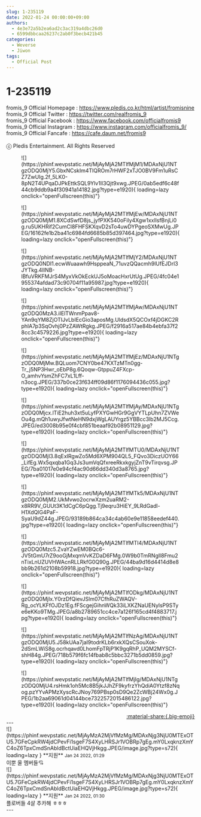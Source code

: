 ```yaml
---
slug: 1-235119
date: 2022-01-24 00:00:00+09:00
authors:
  - 4e3e72a5b2ea6ad2c3ac319a4dbc26d0
  - 6599dbbcaa26237c2ab0f3becb421b45
categories:
  - Weverse
  - Jiwon
tags:
  - Official Post
---
```


# 1-235119

<div class="post-container" markdown="1">
<div class="content-container md-sidebar__scrollwrap" markdown="1">

fromis_9 Official Homepage : <a href="https://www.pledis.co.kr/html/artist/fromisnine">https://www.pledis.co.kr/html/artist/fromisnine</a><br>fromis_9 Official Twitter : <a href="https://twitter.com/realfromis_9">https://twitter.com/realfromis_9</a><br>fromis_9 Official Facebook : <a href="https://www.facebook.com/officialfromis9">https://www.facebook.com/officialfromis9</a><br>fromis_9 Official Instagram : <a href="https://www.instagram.com/officialfromis_9/">https://www.instagram.com/officialfromis_9/</a><br>fromis_9 Official Fancafe : <a href="https://cafe.daum.net/fromis9">https://cafe.daum.net/fromis9</a><br><br>ⓒ Pledis Entertainment. All Rights Reserved
<figure markdown="1">
![](https://phinf.wevpstatic.net/MjAyMjA2MTlfMjM1/MDAxNjU1NTgzODQ0MjY5.GbxNCskIm4TlQROm7rHWF2xTJO0BV9Fm1uRsCZ7ZwUIg.2f_5LK0-8pN2T4UPqaDJPkEttkSQL9Ylv1Il3Qjt9xwg.JPEG/0ab5edf6c48f44cb9ddb9a4f30941a14182.jpg?type=e1920){ loading=lazy onclick="openFullscreen(this)"}
</figure>
<figure markdown="1">
![](https://phinf.wevpstatic.net/MjAyMjA2MTlfMjEw/MDAxNjU1NTgzODQ0MjM1.8XCdSwfD8js_jyfPXK540oFily4Xgw1xxllsfBnjLi0g.ru5UKHRif2CumCl8FHFSKXqvD2sTo4uwDYPgeoSXMwUg.JPEG/16162fe1b2ba41c6984fd6685b85d397464.jpg?type=e1920){ loading=lazy onclick="openFullscreen(this)"}
</figure>
<figure markdown="1">
![](https://phinf.wevpstatic.net/MjAyMjA2MTlfMjY2/MDAxNjU1NTgzODQ0NDI1.ecwWuaawh9HsppeaN_71uvzQQacmh9lUfEJDrl3JYTkg.4IINB-lBfuVRKFMJrS4MyxVkOkEckUJ5oMoacHxrUtUg.JPEG/4fc04e1955374afdad73c90704f11a95987.jpg?type=e1920){ loading=lazy onclick="openFullscreen(this)"}
</figure>
<figure markdown="1">
![](https://phinf.wevpstatic.net/MjAyMjA2MTlfMjAw/MDAxNjU1NTgzODQ0MzA3.iIElTWnmPpav8-YAn9qYM8ZjOTIJvLbIEcGio3aposMg.UldsdX5QCOxf4jDGKC2RphlA7p3SqOvhj0PzZAWtRgkg.JPEG/f2916a517ae84b4ebfa37f28cc3c4579226.jpg?type=e1920){ loading=lazy onclick="openFullscreen(this)"}
</figure>
<figure markdown="1">
![](https://phinf.wevpstatic.net/MjAyMjA2MTlfMjEz/MDAxNjU1NTgzODQ0MjMw.BQLuom7CNY0be47KXTzMTn0gg-Tr_j5NP3Hwr_oEbP8g.6Qoqw-GtppuZ4FXcp-O_amhvYsmZhFC7xL1Lff-n3ocg.JPEG/337b0ce23f634ff09d86f1176094436c055.jpg?type=e1920){ loading=lazy onclick="openFullscreen(this)"}
</figure>
<figure markdown="1">
![](https://phinf.wevpstatic.net/MjAyMjA2MTlfMjAy/MDAxNjU1NTgzODQ0Mjcx.lTiE2huh3xt5uLyfPXYGwHGr9GgVYTLpUhn7ZVWeOu4g.mQh1uwyJfwtNeHN9dxjWgLAUYrgz5YBBcc3lb2MJ5Ccg.JPEG/ed3008b95e0f4cbf851beaaf92b08951129.jpg?type=e1920){ loading=lazy onclick="openFullscreen(this)"}
</figure>
<figure markdown="1">
![](https://phinf.wevpstatic.net/MjAyMjA2MTlfMTU0/MDAxNjU1NTgzODQ0MjI3.8qExIRgwZo5Md6XPM904QL5_FQvo3DiczUOY66_LifEg.Wx5qxqba1Gq3Js3umVqQfxreeRkxkgyjZnT9vTirqvsg.JPEG/7ba01017e0e94cf4ac90d66dd340d3a8765.jpg?type=e1920){ loading=lazy onclick="openFullscreen(this)"}
</figure>
<figure markdown="1">
![](https://phinf.wevpstatic.net/MjAyMjA2MTlfMTk5/MDAxNjU1NTgzODQ0MjM2.UkMvwo2ocrwXzm2uaRM2-x8RR9V_GUUt3K1dCgC6pQgg.Tj9eqru3HiEY_9LRdGadl-H1XdQlG4PaF-SyaU9dZ44g.JPEG/93189b864ca34c4ab60e9e11858eedef440.jpg?type=e1920){ loading=lazy onclick="openFullscreen(this)"}
</figure>
<figure markdown="1">
![](https://phinf.wevpstatic.net/MjAyMjA2MTlfMTI4/MDAxNjU1NTgzODQ0Mzc5.ZvaYZwEM0BQc6-JV5tGmU7rZ9ooGjMxqmVvKZDaD6FMg.0W9b0TmRNgll8Fmu2nTixLnUZUVHWAcnRLLRkfG0Q90g.JPEG/44ba9d16d4414d8e8bb9b261d2108b59918.jpg?type=e1920){ loading=lazy onclick="openFullscreen(this)"}
</figure>
<figure markdown="1">
![](https://phinf.wevpstatic.net/MjAyMjA2MTlfODkg/MDAxNjU1NTgzODQ0MjIx.Y0rzDfQievJSlm07CfhRuZWAQV-Rg_ocYLKFfOJDz1Eg.fFScgejGihnWQk33iLXKZNaUENylsP9STye6eKKo9TMg.JPEG/a8b2789651cc4ce7a126f165cd4f4883717.jpg?type=e1920){ loading=lazy onclick="openFullscreen(this)"}
</figure>
<figure markdown="1">
![](https://phinf.wevpstatic.net/MjAyMjA2MTlfNzAg/MDAxNjU1NTgzODQ0MjU5.J58kUAa7jaI9todrKLb6rxkXQsCSouXok-2dSmLWiS8g.ocrhqavd0LhomFpTRjP1K9gqRhP_UQM2MYSCf-shH84g.JPEG/718b579f6fc14fbab8c5bbc3271b5dd0859.jpg?type=e1920){ loading=lazy onclick="openFullscreen(this)"}
</figure>
<figure markdown="1">
![](https://phinf.wevpstatic.net/MjAyMjA2MTlfMjIg/MDAxNjU1NTgzODQ0MjU4.rsHmk1oh5Mc8B5jkJJhZF9kyfrzYhQdiA0Ytzf8zNqog.pzYYvAPMzXyscRcJNoy769PBsp0sD9Qe2ZcWBj24Wx0g.JPEG/1b2aa69061d04144bce7322572015486122.jpg?type=e1920){ loading=lazy onclick="openFullscreen(this)"}
</figure>
</div>
</div>

<div style="text-align: right;" markdown="1">
<a href="https://weverse.io/fromis9/media/1-235119" style="text-align: right;">:material-share:{.big-emoji}</a>
</div>
---

<div class="comments-container md-sidebar__scrollwrap" markdown="1">
<div class="comment" markdown="1">
<div class='id-container' markdown="1">
![](https://phinf.wevpstatic.net/MjAyMzA2MjVfMzMg/MDAxNjg3NjU0MTExOTU5.7GFeCpkRW4jdCPevFi1sgeF7S4XyLHRSJr1VOBRp7gEg.mY0LxqknzXmYC4oZ6TpxCmdSnAbldBctUiaEHQVjHkgg.JPEG/image.jpg?type=s72){ loading=lazy }
**<span class="artist">지원</span>** <small>Jan 24 2022, 01:29</small><br>
</div>
<div class='comment-body' markdown="1">
이뿐 울 멤버들💘
</div>
</div>
<div class="comment" markdown="1">
<div class='id-container' markdown="1">
![](https://phinf.wevpstatic.net/MjAyMzA2MjVfMzMg/MDAxNjg3NjU0MTExOTU5.7GFeCpkRW4jdCPevFi1sgeF7S4XyLHRSJr1VOBRp7gEg.mY0LxqknzXmYC4oZ6TpxCmdSnAbldBctUiaEHQVjHkgg.JPEG/image.jpg?type=s72){ loading=lazy }
**<span class="artist">지원</span>** <small>Jan 24 2022, 01:30</small><br>
</div>
<div class='comment-body' markdown="1">
플로버들 4살 추카해 ㅎㅎㅎ 
</div>
</div>
</div>
---
